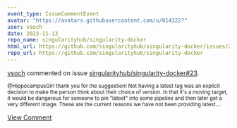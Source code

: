 ```yaml
---
event_type: IssueCommentEvent
avatar: "https://avatars.githubusercontent.com/u/814322?"
user: vsoch
date: 2023-11-13
repo_name: singularityhub/singularity-docker
html_url: https://github.com/singularityhub/singularity-docker/issues/23
repo_url: https://github.com/singularityhub/singularity-docker
---
```


<a href='https://github.com/vsoch' target='_blank'>vsoch</a> commented on issue <a href='https://github.com/singularityhub/singularity-docker/issues/23' target='_blank'>singularityhub/singularity-docker#23</a>.

<small>@HippocampusGirl thank you for the suggestion! Not having a latest tag was an explicit decision to make the person think about their choice of version. In that it's a moving target, it would be dangerous for someone to pin "latest" into some pipeline and then later get a very different image. These are the current reasons we have not been providing latest....</small>

<a href='https://github.com/singularityhub/singularity-docker/issues/23' target='_blank'>View Comment</a>